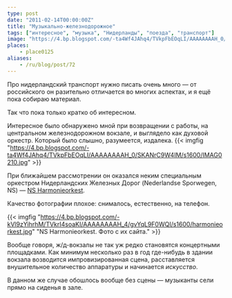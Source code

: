 ```yaml
---
type: post
date: "2011-02-14T00:00:00Z"
title: "Музыкально-железнодорожное"
tags: ["интересное", "музыка", "Нидерланды", "поезда", "транспорт"]
image: "https://4.bp.blogspot.com/-ta4Wf4JAhq4/TVkpFbEOqLI/AAAAAAAAH_0/SKANrC9W4IM/s1600/IMAG0210.jpg"
places:
    - place0125
aliases:
    - /ru/blog/post/72
---
```


Про нидерландский транспорт нужно писать очень много — от российского он разительно отличается во многих аспектах, и я ещё пока собираю материал.

Так что пока только кратко об интересном.

Интересное было обнаружено мной при возвращении с работы, на центральном железнодорожном вокзале, и выглядело как духовой оркестр. Который было слышно, разумеется, издалека.
{{< imgfig "https://4.bp.blogspot.com/-ta4Wf4JAhq4/TVkpFbEOqLI/AAAAAAAAH_0/SKANrC9W4IM/s1600/IMAG0210.jpg" >}}

<!--more-->

При ближайшем рассмотрении он оказался неким специальным оркестром Нидерландских Железных Дорог (Nederlandse Sporwegen, NS) — [NS Harmonieorkest](http://www.nsharmonie.nl/).

Качество фотографии плохое: снималось, естественно, на телефон.

{{< imgfig "https://4.bp.blogspot.com/-kVl9zYihrhM/TVkrI4soaKI/AAAAAAAAH_4/gvYqL9F0WQI/s1600/harmonieorkest.jpg" "NS Harmonieorkest. Фото с их сайта." >}}

Вообще говоря, ж/д-вокзалы не так уж редко становятся концертными площадками. Как минимум несколько раз в год где-нибудь в здании вокзала возводится импровизированная сцена, расставляется внушительное количество аппаратуры и начинается *искусство*.

В данном же случае обошлось вообще без сцены — музыканты сели прямо на сиденья в зале.

